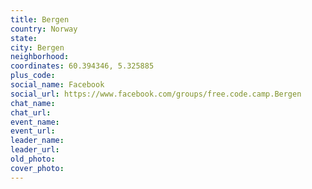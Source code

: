 ```yaml
---
title: Bergen
country: Norway
state: 
city: Bergen
neighborhood: 
coordinates: 60.394346, 5.325885
plus_code:
social_name: Facebook
social_url: https://www.facebook.com/groups/free.code.camp.Bergen
chat_name:
chat_url:
event_name:
event_url:
leader_name:
leader_url:
old_photo: 
cover_photo:
---
```

